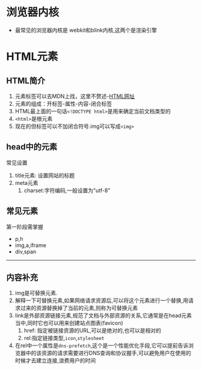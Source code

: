 # 浏览器内核
-  最常见的浏览器内核是 webkit和blink内核,这两个是渲染引擎

# HTML元素

## HTML简介
1. 元素标签可以去MDN上找，这里不赘述-[HTML网址](https://developer.mozilla.org/zh-CN/docs/Web/HTML)
2. 元素的组成：开标签-属性-内容-闭合标签
3. HTML最上面的一句话`<!DOCTYPE html>`是用来确定当前文档类型的
4. `<html>`是根元素
5. 现在的但标签可以不加闭合符号.img可以写成`<img>`

## head中的元素
常见设置
1. title元素: 设置网站的标题
2. meta元素
   1. charset:字符编码,一般设置为"utf-8"

## 常见元素
第一阶段需掌握
- p,h
- img,a,iframe
- div,span

---
## 内容补充
1. img是可替换元素.
2. 解释一下可替换元素,如果网络请求资源后,可以将这个元素进行一个替换,用请求过来的资源替换掉了当前的元素,则称为可替换元素
3. link是外部资源链接元素,规范了文档与外部资源的关系,它通常是在head元素当中,同时它也可以用来创建站点图表(favicon)
   1. href: 指定被链接资源的URL,可以是绝对的,也可以是相对的
   2. rel:指定链接类型,`icon`,`stylesheet`
4. 在rel中一个属性是`dns-prefetch`,这个是一个性能优化手段,它可以提前告诉浏览器中的该资源的请求需要进行DNS查询和协议握手,可以避免用户在使用的时候才去建立连接,浪费用户的时间